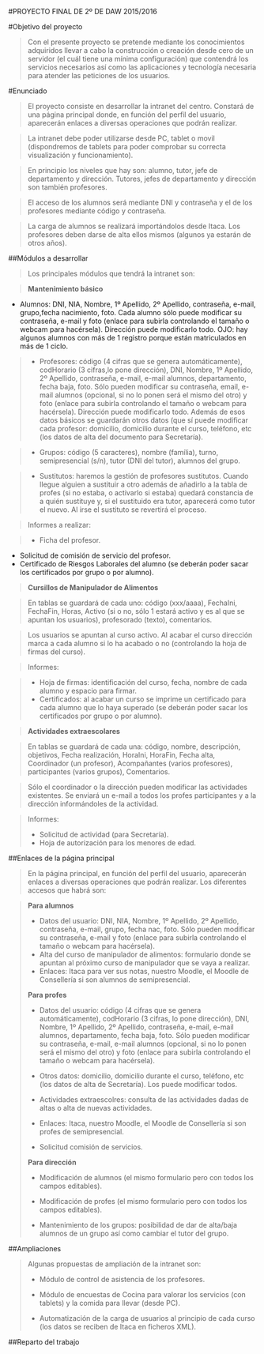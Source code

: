 #PROYECTO FINAL DE 2º DE DAW 2015/2016

#Objetivo del proyecto
> Con el presente proyecto se pretende mediante los conocimientos adquiridos llevar a cabo la construcción o creación desde cero de un servidor (el cuál tiene una mínima configuración) que contendrá los servicios necesarios así como las aplicaciones y tecnología necesaria para atender las peticiones de los usuarios.  

#Enunciado

> El proyecto consiste en desarrollar la intranet del centro. Constará de una página principal donde, en función del perfil del usuario, aparecerán enlaces a diversas operaciones que podrán realizar.  

> La intranet debe poder utilizarse desde PC, tablet o movil (dispondremos de tablets para poder comprobar su correcta visualización y funcionamiento).

> En principio los niveles que hay son: alumno, tutor, jefe de departamento y dirección. Tutores, jefes de departamento y dirección son también profesores.

> El acceso de los alumnos será mediante DNI y contraseña y el de los profesores mediante código y contraseña.

> La carga de alumnos se realizará importándolos desde Itaca. Los profesores deben darse de alta ellos mismos (algunos ya estarán de otros años).

##Módulos a desarrollar

> Los principales módulos que tendrá la intranet son:


> **Mantenimiento básico**  
+ Alumnos: DNI, NIA, Nombre, 1º Apellido, 2º Apellido, contraseña, e-mail, grupo,fecha nacimiento, foto. Cada alumno sólo puede modificar su contraseña, e-mail y foto (enlace para subirla controlando el tamaño o webcam para hacérsela). Dirección puede modificarlo todo. OJO: hay algunos alumnos con más de 1 registro porque están matriculados en más de 1 ciclo.
  
>+ Profesores: código (4 cifras que se genera automáticamente), codHorario (3 cifras,lo pone dirección), DNI, Nombre, 1º Apellido, 2º Apellido, contraseña, e-mail, e-mail alumnos, departamento, fecha baja, foto. Sólo pueden modificar su contraseña, email, e-mail alumnos (opcional, si no lo ponen será el mismo del otro) y foto (enlace para subirla controlando el tamaño o webcam para hacérsela). Dirección puede modificarlo todo. Además de esos datos básicos se guardarán otros datos (que sí puede modificar cada profesor: domicilio, domicilio durante el curso, teléfono, etc (los datos de alta del documento para Secretaría).

>+ Grupos: código (5 caracteres), nombre (família), turno, semipresencial (s/n), tutor (DNI del tutor), alumnos del grupo.

>+ Sustitutos: haremos la gestión de profesores sustitutos. Cuando llegue alguien a sustituir a otro además de añadirlo a la tabla de profes (si no estaba, o activarlo si estaba) quedará constancia de a quién sustituye y, si el sustituido era tutor, aparecerá como tutor el nuevo. Al irse el sustituto se revertirá el proceso.

>Informes a realizar:

>+ Ficha del profesor.
+ Solicitud de comisión de servicio del profesor.
+ Certificado de Riesgos Laborales del alumno (se deberán poder sacar los certificados por grupo o por alumno).  

>**Cursillos de Manipulador de Alimentos**  

>En tablas se guardará de cada uno: código (xxx/aaaa), FechaIni, FechaFin, Horas, Activo (si o no, sólo 1 estará activo y es al que se apuntan los usuarios), profesorado (texto), comentarios.

>Los usuarios se apuntan al curso activo. Al acabar el curso dirección marca a cada alumno si lo ha acabado o no (controlando la hoja de firmas del curso).

>Informes:

>+ Hoja de firmas: identificación del curso, fecha, nombre de cada alumno y espacio para firmar.
>+ Certificados: al acabar un curso se imprime un certificado para cada alumno que lo haya superado (se deberán poder sacar los certificados por grupo o por alumno).

>**Actividades extraescolares**

>En tablas se  guardará de cada una: código, nombre, descripción, objetivos, Fecha realización, HoraIni, HoraFin, Fecha alta, Coordinador (un profesor), Acompañantes (varios profesores), participantes (varios grupos), Comentarios.

>Sólo el coordinador o la dirección pueden modificar las actividades existentes. Se enviará un e-mail a todos los profes participantes y a la dirección informándoles de la actividad.

>Informes:
>+ Solicitud de actividad (para Secretaría).
>+ Hoja de autorización para los menores de edad.

##Enlaces de la página principal
> En la página principal, en función del perfil del usuario, aparecerán enlaces a diversas operaciones que podrán realizar. Los diferentes accesos que habrá son:

>**Para alumnos**
>+ Datos del usuario: DNI, NIA, Nombre, 1º Apellido, 2º Apellido, contraseña, e-mail,
grupo, fecha nac, foto. Sólo pueden modificar su contraseña, e-mail y foto (enlace para subirla controlando el tamaño o webcam para hacérsela).
>+ Alta del curso de manipulador de alimentos: formulario donde se apuntan al próximo curso de manipulador que se vaya a realizar.
>+ Enlaces: Itaca para ver sus notas, nuestro Moodle, el Moodle de Consellería si son alumnos de semipresencial.  
>    
>    
>  
>**Para profes**
>
>+ Datos del usuario: código (4 cifras que se genera automáticamente), codHorario (3
cifras, lo pone dirección), DNI, Nombre, 1º Apellido, 2º Apellido, contraseña, e-mail,
e-mail alumnos, departamento, fecha baja, foto. Sólo pueden modificar su contraseña, e-mail, e-mail alumnos (opcional, si no lo ponen será el mismo del otro) y foto (enlace para subirla controlando el tamaño o webcam para hacérsela).
>
>+ Otros datos: domicilio, domicilio durante el curso, teléfono, etc (los datos de alta de Secretaría). Los puede modificar todos.
> 
>+ Actividades extraescolres: consulta de las actividades dadas de altas o alta de nuevas actividades.
>
>+ Enlaces: Itaca, nuestro Moodle, el Moodle de Consellería si son profes de semipresencial.
>
>+ Solicitud comisión de servicios.
>
>**Para dirección**
>
>+ Modificación de alumnos (el mismo formulario pero con todos los campos editables).
>
>+ Modificación de profes (el mismo formulario pero con todos los campos editables).
>
>+ Mantenimiento de los grupos: posibilidad de dar de alta/baja alumnos de un grupo así como cambiar el tutor del grupo.  

##Ampliaciones  
>Algunas propuestas de ampliación de la intranet son:
>+ Módulo de control de asistencia de los profesores.
>
>+ Módulo de encuestas de Cocina para valorar los servicios (con tablets) y la comida para llevar (desde PC).
>
>+ Automatización de la carga de usuarios al principio de cada curso (los datos se reciben de Itaca en ficheros XML).

##Reparto del trabajo
